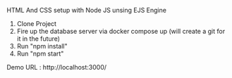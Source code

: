 HTML And CSS setup with Node JS unsing EJS Engine

1. Clone Project
2. Fire up the database server via docker compose up (will create a git for it in the future)
3. Run "npm install"
4. Run "npm start"

Demo URL : http://localhost:3000/
